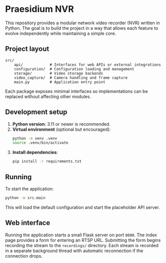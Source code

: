 # Praesidium NVR

This repository provides a modular network video recorder (NVR) written in Python. The goal is to build the project in a way that allows each feature to evolve independently while maintaining a simple core.

## Project layout

```
src/
    api/            # Interfaces for web APIs or external integrations
    configuration/  # Configuration loading and management
    storage/        # Video storage backends
    video_capture/  # Camera handling and frame capture
    main.py         # Application entry point
```

Each package exposes minimal interfaces so implementations can be replaced without affecting other modules.

## Development setup

1. **Python version**: 3.11 or newer is recommended.
2. **Virtual environment** (optional but encouraged):
   ```bash
   python -m venv .venv
   source .venv/bin/activate
   ```
3. **Install dependencies**:
   ```bash
   pip install -r requirements.txt
   ```

## Running

To start the application:

```bash
python -m src.main
```

This will load the default configuration and start the placeholder API server.

## Web interface

Running the application starts a small Flask server on port `8000`. The index page provides a form for entering an RTSP URL. Submitting the form begins recording the stream to the `recordings/` directory. Each stream is recorded in a separate background thread with automatic reconnection if the connection drops.
